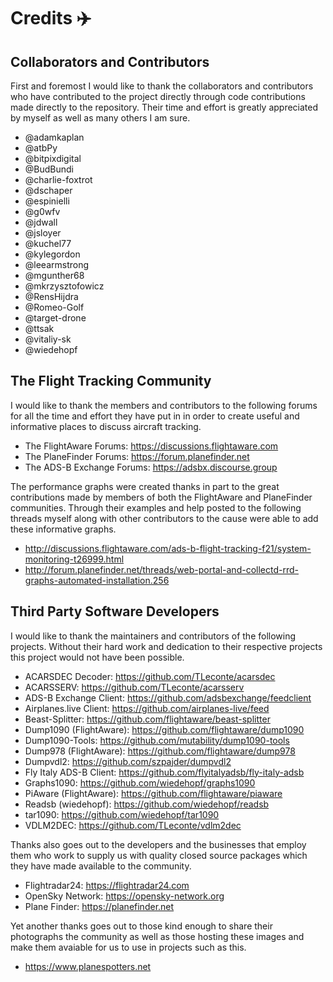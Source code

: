 # Credits :airplane:

## Collaborators and Contributors

First and foremost I would like to thank the collaborators and contributors who have contributed to
the project directly through code contributions made directly to the repository. Their time and effort
is greatly appreciated by myself as well as many others I am sure.

* @adamkaplan
* @atbPy
* @bitpixdigital
* @BudBundi
* @charlie-foxtrot
* @dschaper
* @espinielli
* @g0wfv
* @jdwall
* @jsloyer
* @kuchel77
* @kylegordon
* @leearmstrong
* @mgunther68
* @mkrzysztofowicz
* @RensHijdra
* @Romeo-Golf
* @target-drone
* @ttsak
* @vitaliy-sk
* @wiedehopf

## The Flight Tracking Community

I would like to thank the members and contributors to the following forums for all the time and effort
they have put in in order to create useful and informative places to discuss aircraft tracking.

* The FlightAware Forums:     https://discussions.flightaware.com
* The PlaneFinder Forums:     https://forum.planefinder.net
* The ADS-B Exchange Forums:  https://adsbx.discourse.group

The performance graphs were created thanks in part to the great contributions made by members of both
the FlightAware and PlaneFinder communities. Through their examples and help posted to the following
threads myself along with other contributors to the cause were able to add these informative graphs.

* http://discussions.flightaware.com/ads-b-flight-tracking-f21/system-monitoring-t26999.html
* http://forum.planefinder.net/threads/web-portal-and-collectd-rrd-graphs-automated-installation.256

## Third Party Software Developers

I would like to thank the maintainers and contributors of the following projects. Without their
hard work and dedication to their respective projects this project would not have been possible.

* ACARSDEC Decoder:        https://github.com/TLeconte/acarsdec
* ACARSSERV:               https://github.com/TLeconte/acarsserv
* ADS-B Exchange Client:   https://github.com/adsbexchange/feedclient
* Airplanes.live Client:   https://github.com/airplanes-live/feed
* Beast-Splitter:          https://github.com/flightaware/beast-splitter
* Dump1090 (FlightAware):  https://github.com/flightaware/dump1090
* Dump1090-Tools:          https://github.com/mutability/dump1090-tools
* Dump978 (FlightAware):   https://github.com/flightaware/dump978
* Dumpvdl2:                https://github.com/szpajder/dumpvdl2
* Fly Italy ADS-B Client:  https://github.com/flyitalyadsb/fly-italy-adsb
* Graphs1090:              https://github.com/wiedehopf/graphs1090
* PiAware (FlightAware):   https://github.com/flightaware/piaware
* Readsb (wiedehopf):      https://github.com/wiedehopf/readsb
* tar1090:                 https://github.com/wiedehopf/tar1090
* VDLM2DEC:                https://github.com/TLeconte/vdlm2dec

Thanks also goes out to the developers and the businesses that employ them who work to supply us
with quality closed source packages which they have made available to the community.

* Flightradar24:    https://flightradar24.com
* OpenSky Network:  https://opensky-network.org
* Plane Finder:     https://planefinder.net

Yet another thanks goes out to those kind enough to share their  photographs the community as well as
those hosting these images and make them avaiable for us to use in projects such as this.

* https://www.planespotters.net
